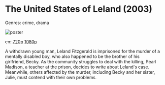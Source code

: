 # The United States of Leland (2003)

Genres: crime, drama

![poster](http://image.tmdb.org/t/p/w500/tYcLARQ223D2YEILTl0Uj2g6eGR.jpg)

en:
  [720p](magnet:?xt=urn:btih:7415933F066AC7D5E173D253BFA47B572C3DCE6D&tr=udp://glotorrents.pw:6969/announce&tr=udp://tracker.opentrackr.org:1337/announce&tr=udp://torrent.gresille.org:80/announce&tr=udp://tracker.openbittorrent.com:80&tr=udp://tracker.coppersurfer.tk:6969&tr=udp://tracker.leechers-paradise.org:6969&tr=udp://p4p.arenabg.ch:1337&tr=udp://tracker.internetwarriors.net:1337)
  [1080p](magnet:?xt=urn:btih:4d6ee6281423e577aa48ab0a559067f936e37308&dn=The+United+States+of+Leland+%282003%29+1080p+BrRip+x264+-+YIFY&tr=udp%3A%2F%2Ftracker.openbittorrent.com%3A80%2Fannounce&tr=udp%3A%2F%2Fglotorrents.pw%3A6969%2Fannounce&tr=udp%3A%2F%2Ftracker.openbittorrent.com%3A80%2Fannounce&tr=udp%3A%2F%2Ftracker.opentrackr.org%3A1337%2Fannounce&tr=udp%3A%2F%2Fzer0day.to%3A1337%2Fannounce&tr=udp%3A%2F%2Ftracker.coppersurfer.tk%3A6969%2Fannounce)
  


A withdrawn young man, Leland Fitzgerald is imprisoned for the murder of a mentally disabled boy, who also happened to be the brother of his girlfriend, Becky. As the community struggles to deal with the killing, Pearl Madison, a teacher at the prison, decides to write about Leland's case. Meanwhile, others affected by the murder, including Becky and her sister, Julie, must contend with their own problems.